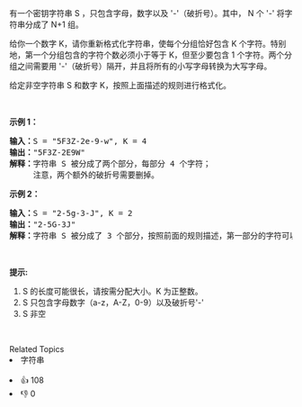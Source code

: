 <p>有一个密钥字符串 S ，只包含字母，数字以及 &#39;-&#39;（破折号）。其中， N 个 &#39;-&#39; 将字符串分成了 N+1 组。</p>

<p>给你一个数字 K，请你重新格式化字符串，使每个分组恰好包含 K 个字符。特别地，第一个分组包含的字符个数必须小于等于 K，但至少要包含 1 个字符。两个分组之间需要用 &#39;-&#39;（破折号）隔开，并且将所有的小写字母转换为大写字母。</p>

<p>给定非空字符串 S 和数字 K，按照上面描述的规则进行格式化。</p>

<p>&nbsp;</p>

<p><strong>示例 1：</strong></p>

<pre><strong>输入：</strong>S = &quot;5F3Z-2e-9-w&quot;, K = 4
<strong>输出：</strong>&quot;5F3Z-2E9W&quot;
<strong>解释：</strong>字符串 S 被分成了两个部分，每部分 4 个字符；
&nbsp;    注意，两个额外的破折号需要删掉。
</pre>

<p><strong>示例 2：</strong></p>

<pre><strong>输入：</strong>S = &quot;2-5g-3-J&quot;, K = 2
<strong>输出：</strong>&quot;2-5G-3J&quot;
<strong>解释：</strong>字符串 S 被分成了 3 个部分，按照前面的规则描述，第一部分的字符可以少于给定的数量，其余部分皆为 2 个字符。
</pre>

<p>&nbsp;</p>

<p><strong>提示:</strong></p>

<ol>
	<li>S 的长度可能很长，请按需分配大小。K 为正整数。</li>
	<li>S 只包含字母数字（a-z，A-Z，0-9）以及破折号&#39;-&#39;</li>
	<li>S 非空</li>
</ol>

<p>&nbsp;</p>
<div><div>Related Topics</div><div><li>字符串</li></div></div><br><div><li>👍 108</li><li>👎 0</li></div>